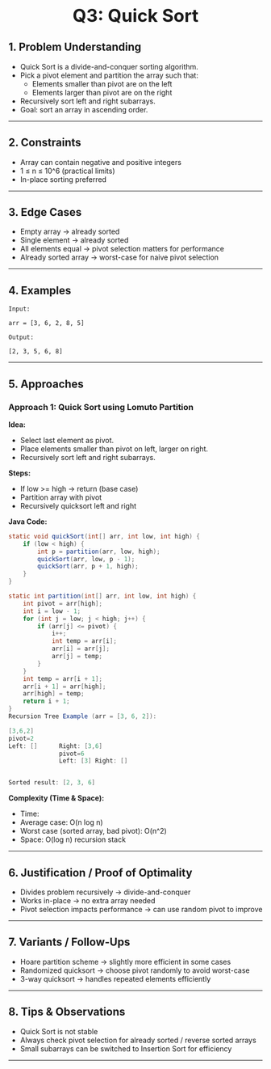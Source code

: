 <!-- #region 3-Quick Sort -->

<h1 style="text-align:center; font-size:2.5em; font-weight:bold;">Q3: Quick Sort</h1>

## 1. Problem Understanding

- Quick Sort is a divide-and-conquer sorting algorithm.
- Pick a pivot element and partition the array such that:
  * Elements smaller than pivot are on the left
  * Elements larger than pivot are on the right
- Recursively sort left and right subarrays.
- Goal: sort an array in ascending order.
---

## 2. Constraints

- Array can contain negative and positive integers
- 1 ≤ n ≤ 10^6 (practical limits)
- In-place sorting preferred
---

## 3. Edge Cases

- Empty array → already sorted
- Single element → already sorted
- All elements equal → pivot selection matters for performance
- Already sorted array → worst-case for naive pivot selection
---

## 4. Examples

```text
Input:

arr = [3, 6, 2, 8, 5]

Output:

[2, 3, 5, 6, 8]
```

---

## 5. Approaches

### Approach 1: Quick Sort using Lomuto Partition

**Idea:**
- Select last element as pivot.
- Place elements smaller than pivot on left, larger on right.
- Recursively sort left and right subarrays.

**Steps:**
- If low >= high → return (base case)
- Partition array with pivot
- Recursively quicksort left and right

**Java Code:**
```java
static void quickSort(int[] arr, int low, int high) {
    if (low < high) {
        int p = partition(arr, low, high);
        quickSort(arr, low, p - 1);
        quickSort(arr, p + 1, high);
    }
}

static int partition(int[] arr, int low, int high) {
    int pivot = arr[high];
    int i = low - 1;
    for (int j = low; j < high; j++) {
        if (arr[j] <= pivot) {
            i++;
            int temp = arr[i];
            arr[i] = arr[j];
            arr[j] = temp;
        }
    }
    int temp = arr[i + 1];
    arr[i + 1] = arr[high];
    arr[high] = temp;
    return i + 1;
}
Recursion Tree Example (arr = [3, 6, 2]):

[3,6,2]
pivot=2
Left: []      Right: [3,6]
              pivot=6
              Left: [3] Right: []


Sorted result: [2, 3, 6]
```

**Complexity (Time & Space):**
- Time:
- Average case: O(n log n)
- Worst case (sorted array, bad pivot): O(n^2)
- Space: O(log n) recursion stack

---

## 6. Justification / Proof of Optimality

- Divides problem recursively → divide-and-conquer
- Works in-place → no extra array needed
- Pivot selection impacts performance → can use random pivot to improve
---

## 7. Variants / Follow-Ups

- Hoare partition scheme → slightly more efficient in some cases
- Randomized quicksort → choose pivot randomly to avoid worst-case
- 3-way quicksort → handles repeated elements efficiently
---

## 8. Tips & Observations

- Quick Sort is not stable
- Always check pivot selection for already sorted / reverse sorted arrays
- Small subarrays can be switched to Insertion Sort for efficiency
---

<!-- #endregion -->
